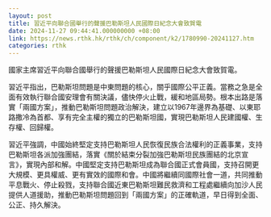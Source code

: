 ```yaml
---
layout: post
title: 習近平向聯合國舉行的聲援巴勒斯坦人民國際日紀念大會致賀電
date: 2024-11-27 09:44:41.000000000 +08:00
link: https://news.rthk.hk/rthk/ch/component/k2/1780990-20241127.htm
categories: rthk
---
```


國家主席習近平向聯合國舉行的聲援巴勒斯坦人民國際日紀念大會致賀電。

習近平指出，巴勒斯坦問題是中東問題的核心，關乎國際公平正義。當務之急是全面有效執行聯合國安理會有關決議，儘快停火止戰，緩和地區局勢。根本出路是落實「兩國方案」，推動巴勒斯坦問題政治解決，建立以1967年邊界為基礎、以東耶路撒冷為首都、享有完全主權的獨立的巴勒斯坦國，實現巴勒斯坦人民建國權、生存權、回歸權。

習近平強調，中國始終堅定支持巴勒斯坦人民恢復民族合法權利的正義事業，支持巴勒斯坦各派加強團結，落實《關於結束分裂加強巴勒斯坦民族團結的北京宣言》，實現內部和解。中國堅定支持巴勒斯坦成為聯合國正式會員國，支持召開更大規模、更具權威、更有實效的國際和會。中國將繼續同國際社會一道，共同推動平息戰火、停止殺戮，支持聯合國近東巴勒斯坦難民救濟和工程處繼續向加沙人民提供人道援助，推動巴勒斯坦問題回到「兩國方案」的正確軌道，早日得到全面、公正、持久解決。
